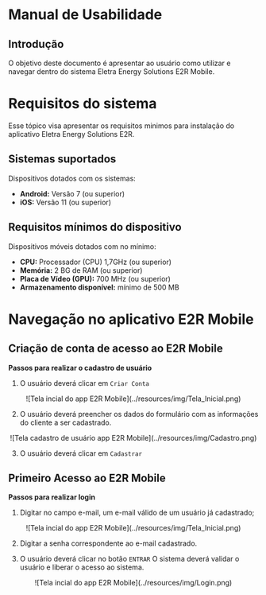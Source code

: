 # Manual de Usabilidade

## Introdução

O objetivo deste documento é apresentar ao usuário como utilizar e navegar dentro do sistema Eletra Energy Solutions E2R Mobile.

# Requisitos do sistema 
 
Esse tópico visa apresentar os requisitos minimos para instalação do aplicativo Eletra Energy Solutions E2R.

## Sistemas suportados

Dispositivos dotados com os sistemas: 

- **Android:** Versão 7 (ou superior)
- **iOS:** Versão 11 (ou superior)

## Requisitos mínimos do dispositivo

Dispositivos móveis dotados com no mínimo:

- **CPU:** Processador (CPU) 1,7GHz (ou superior)
- **Memória:** 2 BG de RAM (ou superior)
- **Placa de Vídeo (GPU):** 700 MHz (ou superior)
- **Armazenamento disponível:** mínimo de 500 MB

# Navegação no aplicativo E2R Mobile

## Criação de conta de acesso ao E2R Mobile

**Passos para realizar o cadastro de usuário**

1. O usuário deverá clicar em `Criar Conta`
   
<Center>![Tela incial do app E2R Mobile](../resources/img/Tela_Inicial.png)</center>

2. O usuário deverá preencher os dados do formulário com as informações do cliente a ser cadastrado.

<center>![Tela cadastro de usuário app E2R Mobile](../resources/img/Cadastro.png)</center>

3. O usuário deverá clicar em `Cadastrar` 



## Primeiro Acesso ao E2R Mobile

**Passos para realizar login**

1. Digitar no campo e-mail, um e-mail válido de um usuário já cadastrado;

<Center> ![Tela incial do app E2R Mobile](../resources/img/Tela_Inicial.png) </center> 

2.	Digitar a senha correspondente ao e-mail cadastrado.	

3.	O usuário deverá clicar no botão `ENTRAR`	O sistema deverá validar o usuário e liberar o acesso ao sistema.
<Center> ![Tela incial do app E2R Mobile](../resources/img/Login.png) </center> 




